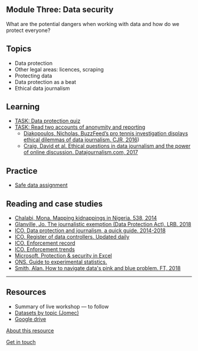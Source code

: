 ## Module Three: Data security

What are the potential dangers when working with data and how do we protect everyone?


## Topics

- Data protection
- Other legal areas: licences, scraping
- Protecting data
- Data protection as a beat
- Ethical data journalism


## Learning

- [TASK: Data protection quiz](https://forms.gle/F9ncjFaZZqCdXHZi8)
- [TASK: Read two accounts of anonymity and reporting](https://forms.gle/8sDZY6YhumAuVQgCA)
  - [Diakopoulos, Nicholas. BuzzFeed’s pro tennis investigation displays ethical dilemmas of data journalism. CJR, 2016](https://www.cjr.org/tow_center/transparency_algorithms_buzzfeed.php))
  - [Craig, David et al. Ethical questions in data journalism and the power of online discussion. Datajournalism.com, 2017](https://datajournalism.com/read/longreads/ethical-questions-in-data-journalism-and-the-power-of-online-discussion)


## Practice

- [Safe data assignment](https://aodhanlutetiae.github.io/dj_secure/assign)


## Reading and case studies

- [Chalabi, Mona. Mapping kidnappings in Nigeria. 538, 2014](https://fivethirtyeight.com/features/mapping-kidnappings-in-nigeria/)
- [Glanville, Jo. The journalistic exemption (Data Protection Act). LRB. 2018](https://www.lrb.co.uk/the-paper/v40/n13/jo-glanville/the-journalistic-exemption)
- [ICO. Data protection and journalism, a quick guide. 2014-2018](https://ico.org.uk/media/for-organisations/documents/1547/data-protection-and-journalism-quick-guide.pdf)
- [ICO. Register of data controllers. Updated daily](https://ico.org.uk/ESDWebPages/Search)
- [ICO. Enforcement record](https://ico.org.uk/action-weve-taken/enforcement/)
- [ICO. Enforcement trends](https://ico.org.uk/action-weve-taken/data-security-incident-trends/)
- [Microsoft. Protection & security in Excel](https://support.microsoft.com/en-us/office/protection-and-security-in-excel-be0b34db-8cb6-44dd-a673-0b3e3475ac2d)
- [ONS. Guide to experimental statistics.](https://www.ons.gov.uk/methodology/methodologytopicsandstatisticalconcepts/guidetoexperimentalstatistics)
- [Smith, Alan. How to navigate data's pink and blue problem. FT, 2018](https://www.ft.com/content/c4b7d8be-2eb0-11e8-9b4b-bc4b9f08f381)

---
## Resources

- Summary of live workshop — to follow
- [Datasets by topic (Jomec)](https://aodhanlutetiae.github.io/j_book/intro.html)
- [Google drive](https://bit.ly/app_data_jomec)

[About this resource](https://aodhanlutetiae.github.io/dj_secure/about)

[Get in touch](mailto:odonnella4@cardiff.ac.uk)
